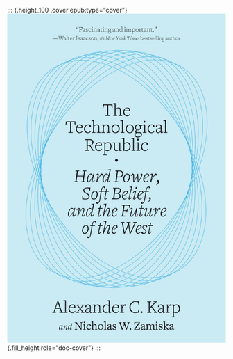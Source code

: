::: {.height_100 .cover epub:type="cover"}
![技术共和国封面](../images/9780593798706_cover.jpg){.fill_height
role="doc-cover"}
:::
